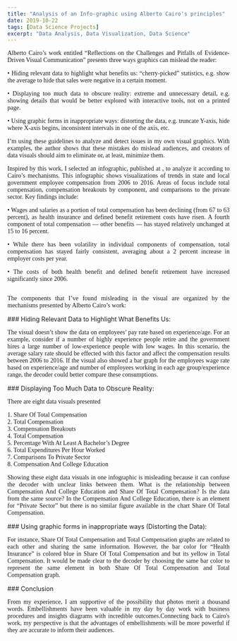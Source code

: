 ```yaml
---
title: "Analysis of an Info-graphic using Alberto Cairo's principles"
date: 2019-10-22
tags: [Data Science Projects]
excerpt: "Data Analysis, Data Visualization, Data Science"
---
```

<p style="text-align: justify;font-family: none;">Alberto Cairo’s work entitled “Reflections on the Challenges and Pitfalls of Evidence-Driven Visual Communication” presents three ways graphics can mislead the reader:</p>
<p style="text-align: justify;font-family: none;">•	Hiding relevant data to highlight what benefits us: “cherry-picked” statistics, e.g. show the average to hide that sales were negative in a certain moment.</p>
<p style="text-align: justify;font-family: none;">•	Displaying too much data to obscure reality: extreme and unnecessary detail, e.g. showing details that would be better explored with interactive tools, not on a printed page.</p>
<p style="text-align: justify;font-family: none;">•	Using graphic forms in inappropriate ways: distorting the data, e.g. truncate Y-axis, hide where X-axis begins, inconsistent intervals in one of the axis, etc.</p>
<p style="text-align: justify;font-family: none;">I’m using these guidelines to analyze and detect issues in my own visual graphics. With examples, the author shows that these mistakes do mislead audiences, and creators of data visuals should aim to eliminate or, at least, minimize them.</p>
<p style="text-align: justify;font-family: none;">Inspired by this work, I selected an infographic, published at <a href="https://slge.org/resources/infographic-state-and-local-government-compensation"></a>, to analyze it according to Cairo’s mechanisms. This infographic shows visualizations of trends in state and local government employee compensation from 2006 to 2016. Areas of focus include total compensation, compensation breakouts by component, and comparisons to the private sector. Key findings include:</p>
<p style="text-align: justify;font-family: none;">•	Wages and salaries as a portion of total compensation has been declining (from 67 to 63 percent), as health insurance and defined benefit retirement costs have risen. A fourth component of total compensation — other benefits — has stayed relatively unchanged at 15 to 16 percent.</p>
<p style="text-align: justify;font-family: none;">•	While there has been volatility in individual components of compensation, total compensation has stayed fairly consistent, averaging about a 2 percent increase in employer costs per year.</p>
<p style="text-align: justify;font-family: none;">•	The costs of both health benefit and defined benefit retirement have increased significantly since 2006.</p>
<img src="{{site.url}}{{site.baseurl}}/images/InfoGraphic.jpg" alt=""> 
<p style="text-align: justify;font-family: none;">The components that I’ve found misleading in the visual are organized by the mechanisms presented by Alberto Cairo’s work:</p>
### Hiding Relevant Data to Highlight What Benefits Us:
<p style="text-align: justify;font-family: none;">The visual doesn’t show the data on employees’ pay rate based on experience/age. For an example, consider if a number of highly experience people retire and the government hires a large number of low-experience people with low wages. In this scenario, the average salary rate should be effected with this factor and affect the compensation results between 2006 to 2016. If the visual also showed a bar graph for the employees wage rate based on experience/age and number of employees working in each age group/experience range, the decoder could better compare these consumptions.</p>
### Displaying Too Much Data to Obscure Reality:
<p style="text-align: justify;font-family: none;">There are eight data visuals presented</p>
<p style="text-align: justify;font-family: none;">1.	Share Of Total Compensation<br />
2.	Total Compensation<br />
3.	Compensation Breakouts<br />
4.	Total Compensation<br />
5.	Percentage With At Least A Bachelor’s Degree<br />
6.	Total Expenditures Per Hour Worked<br />
7.	Comparisons To Private Sector<br />
8.	Compensation And College Education<br />
</p>
<p style="text-align: justify;font-family: none;">Showing these eight data visuals in one infographic is misleading because it can confuse the decoder with unclear links between them. What is the relationship between Compensation And College Education and Share Of Total Compensation? Is the data from the same source? In the Compensation And College Education, there is an element for “Private Sector” but there is no similar figure available in the chart Share Of Total Compensation.</p>
### Using graphic forms in inappropriate ways (Distorting the Data):
<p style="text-align: justify;font-family: none;">For instance, Share Of Total Compensation and Total Compensation graphs are related to each other and sharing the same information. However, the bar color for “Health Insurance” is  colored blue in Share Of Total Compensation and but its yellow in Total Compensation. It would be made clear to the decoder by choosing the same bar color to represent the same element in both Share Of Total Compensation and Total Compensation graph.</p>
### Conclusion
<p style="text-align: justify;font-family: none;">From my experience, I am supportive of the possibility that photos merit a thousand words. Embellishments have been valuable in my day by day work with business procedures and insights diagrams with incredible outcomes.Connecting back to Cairo's work, my perspective is that the advantages of embellishments will be more powerful if they are accurate to inform their audiences.</p>